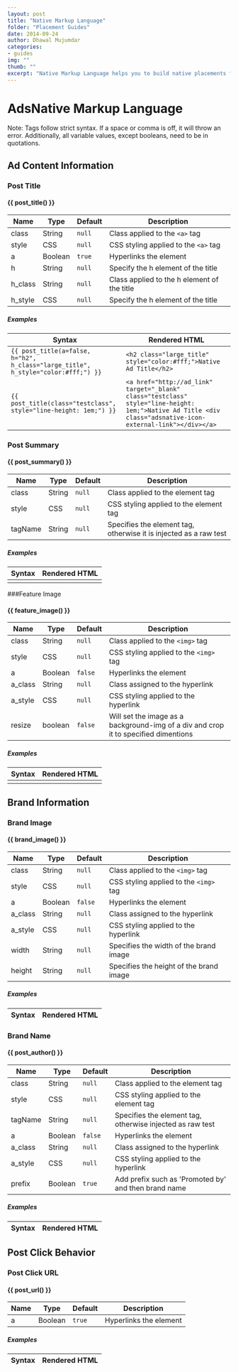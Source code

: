 ```yaml
---
layout: post
title: "Native Markup Language"
folder: "Placement Guides"
date: 2014-09-24
author: Dhawal Mujumdar
categories: 
- guides 
img: ""
thumb: ""
excerpt: "Native Markup Language helps you to build native placements for your site"
---
```

# AdsNative Markup Language

Note: Tags follow strict syntax. If a space or comma is off, it will throw an error.
Additionally, all variable values, except booleans, need to be in quotations.


## Ad Content Information

### Post Title

#### {{ post_title() }}

| Name | Type  | Default | Description |
| --- | --- | --- | --- |
| class | String | `null` | Class applied to the `<a>` tag |
| style | CSS | `null` | CSS styling applied to the `<a>` tag |
| a | Boolean | `true` | Hyperlinks the element |
| h | String | `null` | Specify the h element of the title |
| h_class | String | `null` | Class applied to the h element of the title |
| h_style | CSS | `null` | Specify the h element of the title |

##### Examples

| Syntax | Rendered HTML  |
| --- | --- |
| `{{ post_title(a=false, h="h2", h_class="large_title", h_style="color:#fff;") }}` | `<h2 class="large_title" style="color:#fff;">Native Ad Title</h2>` |
|`{{ post_title(class="testclass", style="line-height: 1em;") }}`|`<a href="http://ad_link" target="_blank" class="testclass" style="line-height: 1em;">Native Ad Title <div class="adsnative-icon-external-link"></div></a>`|

### Post Summary

#### {{ post_summary() }}

| Name | Type  | Default | Description |
| --- | --- | --- | --- |
| class | String | `null` | Class applied to the element tag |
| style | CSS | `null` | CSS styling applied to the element tag |
| tagName | String | `null` | Specifies the element tag, otherwise it is injected as a raw test |

##### Examples

| Syntax | Rendered HTML  |
| --- | --- |
|   |   |


###Feature Image

#### {{ feature_image() }}

| Name | Type  | Default | Description |
| --- | --- | --- | --- |
| class | String | `null` | Class applied to the `<img>` tag |
| style | CSS | `null` | CSS styling applied to the `<img>` tag |
| a | Boolean | `false` | Hyperlinks the element |
| a_class | String | `null` | Class assigned to the hyperlink |
| a_style | CSS | `null` | CSS styling applied to the hyperlink |
| resize | boolean | `false` | Will set the image as a background-img of a div and crop it to specified dimentions |

##### Examples

| Syntax | Rendered HTML  |
| --- | --- |
|   |   |


## Brand Information

### Brand Image

#### {{ brand_image() }}

| Name | Type  | Default | Description |
| --- | --- | --- | --- |
| class | String | `null` | Class applied to the `<img>` tag |
| style | CSS | `null` | CSS styling applied to the `<img>` tag |
| a | Boolean | `false` | Hyperlinks the element |
| a_class | String | `null` | Class assigned to the hyperlink |
| a_style | CSS | `null` | CSS styling applied to the hyperlink |
| width | String | `null` | Specifies the width of the brand image |
| height | String | `null` | Specifies the height of the brand image |

##### Examples

| Syntax | Rendered HTML  |
| --- | --- |


### Brand Name 

#### {{ post_author() }}

| Name | Type  | Default | Description |
| --- | --- | --- | --- |
| class | String | `null` | Class applied to the element tag |
| style | CSS | `null` | CSS styling applied to the element tag |
| tagName | String | `null` | Specifies the element tag, otherwise injected as raw test |
| a | Boolean | `false` | Hyperlinks the element |
| a_class | String | `null` | Class assigned to the hyperlink |
| a_style | CSS | `null` | CSS styling applied to the hyperlink |
| prefix | Boolean | `true` | Add prefix such as 'Promoted by' and then brand name |

##### Examples

| Syntax | Rendered HTML  |
| --- | --- |


## Post Click Behavior

### Post Click URL

#### {{ post_url() }}

| Name | Type  | Default | Description |
| --- | --- | --- | --- |
| a | Boolean | `true` | Hyperlinks the element |

##### Examples

| Syntax | Rendered HTML  |
| --- | --- |
